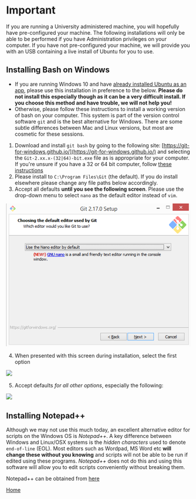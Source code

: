 # Important

If you are running a University administered machine, you will hopefully have pre-configured your machine.
The following installations will only be able to be performed if you have Administration privileges on your computer.
If you have not pre-configured your machine, we will provide you with an USB containing a live install of Ubuntu for you to use.

## Installing Bash on Windows

- If you are running Windows 10 and have [already installed Ubuntu as an app](https://tutorials.ubuntu.com/tutorial/tutorial-ubuntu-on-windows#0), please use this installation in preference to the below.
**Please do not install this especially though as it can be a very difficult install. If you choose this method and have trouble, we will not help you!**
- Otherwise, please follow these instructions to install a working version of bash on your computer.
This system is part of the version control software `git` and is the best alternative for Windows.
There are some subtle differences between Mac and Linux versions, but most are cosmetic for these sessions.

1. Download and install `git bash` by going to the following site: [https://git-for-windows.github.io/](https://git-for-windows.github.io/) and selecting the `Git-2.xx.x-(32|64)-bit.exe` file as is appropriate for your computer.
If you're unsure if you have a 32 or 64 bit computer, follow [these instructions](https://www.lifewire.com/am-i-running-a-32-bit-or-64-bit-version-of-windows-2624475)
2. Please install to `C:\Program Files\Git` (the default). If you do install elsewhere please change any file paths below accordingly.
3. Accept all defaults **until you see the following screen**. Please use the drop-down menu to select `nano` as the default editor instead of `vim`.

![](../images/0_install_gitbash_nano.png)

4. When presented with this screen during installation, select the first option

![](https://blog.assembla.com/hs-fs/hub/365/file-2182891772-png/Blog/Git_on_windows_blog/Git_adjustPath.png?t=1505570223016)

5. Accept defaults *for all other options*, especially the following:

![](https://blog.assembla.com/hs-fs/hub/365/file-2181997909-png/Blog/Git_on_windows_blog/Git_Configure_LineEndings.png?t=1505570223016)

## Installing Notepad++

Although we may not use this much today, an excellent alternative editor for scripts on the Windows OS is *Notepad++*.
A key difference between Windows and Linux/OSX systems is the *hidden characters* used to denote `end-of-line` (EOL).
Most editors such as Wordpad, MS Word etc **will change these without you knowing** and scripts will not be able to be run if edited using these programs.
*Notepad++* does not do this and using this software will allow you to edit scripts conveniently without breaking them.

Notepad++ can be obtained from [here](https://notepad-plus-plus.org/download/v7.5.1.html)

[Home](../)
